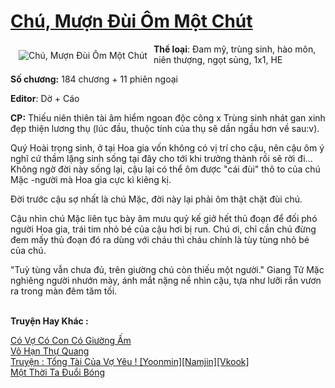 <a href="https://utruyen.com/chu-muon-dui-om-mot-chut/19518/" title="Chú, Mượn Đùi Ôm Một Chút"><h1>Chú, Mượn Đùi Ôm Một Chút</h1></a><div style="display:table"><img align="right" style="float: left; padding: 10px;" src="https://utruyen.com/images/story/200x260/chu-muon-dui-om-mot-chut.jpg" alt="Chú, Mượn Đùi Ôm Một Chút"><b>Thể loại</b>: Đam mỹ, trùng sinh, hào môn, niên thượng, ngọt sủng, 1x1, HE<p></p><b>Số chương:</b> 184 chương + 11 phiên ngoại<p></p><b>Editor</b>: Dờ + Cáo<p></p><b>CP:</b> Thiếu niên thiên tài âm hiểm ngoan độc công x Trùng sinh nhát gan xinh đẹp thiện lương thụ (lúc đầu, thuộc tính của thụ sẽ dần ngầu hơn về sau:v).<p></p>Quý Hoài trọng sinh, ở tại Hoa gia vốn không có vị trí cho cậu, nên cậu ôm ý nghĩ cứ thầm lặng sinh sống tại đây cho tới khi trưởng thành rồi sẽ rời đi... Không ngờ đời này sống lại, cậu lại có thể ôm được "cái đùi" thô to của chú Mặc -người mà Hoa gia cực kì kiêng kị.<p></p>Đời trước cậu sợ nhất là chú Mặc, đời này lại phải ôm thật chặt đùi chú.<p></p>Cậu nhìn chú Mặc liên tục bày âm mưu quỷ kế giở hết thủ đoạn để đối phó người Hoa gia, trái tim nhỏ bé của cậu hơi bị run. Chú ơi, chỉ cần chú đừng đem mấy thủ đoạn đó ra dùng với cháu thì cháu chính là tùy tùng nhỏ bé của chú.<p></p>"Tuỳ tùng vẫn chưa đủ, trên giường chú còn thiếu một người." Giang Tử Mặc nghiêng người nhướn mày, ánh mắt nặng nề nhìn cậu, tựa như lưỡi rắn vươn ra trong màn đêm tăm tối.</div><p><br><b>Truyện Hay Khác :</b></p><a href="https://utruyen.com/co-vo-co-con-co-giuong-am/18783/" alt="Có Vợ Có Con Có Giường Ấm">Có Vợ Có Con Có Giường Ấm</a><br/><a href="https://github.com/quanluxury/truyenhot/tree/master/truyenhay/16210/" alt="Vô Hạn Thự Quang">Vô Hạn Thự Quang</a><br/><a href="https://dammyh.wordpress.com/2019/11/07/truyen-tong-tai-cua-vo-yeu-yoonminnamjinvkook/" alt="Truyện : Tổng Tài Của Vợ Yêu ! [Yoonmin][Namjin][Vkook]">Truyện : Tổng Tài Của Vợ Yêu ! [Yoonmin][Namjin][Vkook]</a><br/><a href="https://www.wattpad.com/story/205225179-m%E1%BB%99t-th%E1%BB%9Di-ta-%C4%91u%E1%BB%95i-b%C3%B3ng" alt="Một Thời Ta Đuổi Bóng">Một Thời Ta Đuổi Bóng</a><br/>